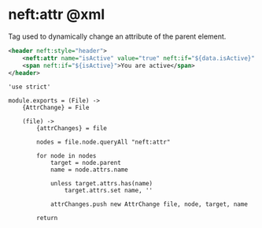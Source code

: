 neft:attr @xml
==============

Tag used to dynamically change an attribute of the parent element.

```xml
<header neft:style="header">
	<neft:attr name="isActive" value="true" neft:if="${data.isActive}" />
	<span neft:if="${isActive}">You are active</span>
</header>
```

	'use strict'

	module.exports = (File) ->
		{AttrChange} = File

		(file) ->
			{attrChanges} = file

			nodes = file.node.queryAll "neft:attr"

			for node in nodes
				target = node.parent
				name = node.attrs.name

				unless target.attrs.has(name)
					target.attrs.set name, ''

				attrChanges.push new AttrChange file, node, target, name

			return
